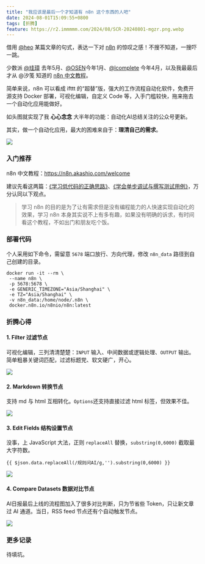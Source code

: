 ```yaml
---
title: "我应该是最后一个才知道有 n8n 这个东西的人吧"
date: 2024-08-01T15:09:55+0800
tags: [折腾]
feature: https://r2.immmmm.com/2024/08/SCR-20240801-mgzr.png.webp
---
```


借用 [@heo](https://blog.zhheo.com/) 某篇文章的句式，表达一下对 [n8n](https://n8n.io/) 的惊叹之感！不搜不知道，一搜吓一跳。

少数派 [@珪璋](https://sspai.com/prime/story/automation-n8n) 去年5月、[@OSEN](https://ai-news.bullet.site/ai-reader-n8n-build/)今年1月、[@lcomplete](https://tech.codelc.com/docs/tools/n8n.html) 今年4月，以及我最最后才从 @汐笺 知道的 [n8n 中文教程](https://n8n.akashio.com/welcome)。

<!--more-->

简单来说，n8n 可以看成 ifttt 的“超替”版，强大的工作流程自动化软件，免费开源支持 Docker 部署，可视化编辑，自定义 Code 等，入手门槛较快，拖来拖去一个自动化应用能做好。

如头图就实现了我 **心心念念** 大半年的功能：自动化AI总结关注的公众号更新。

其实，做一个自动化应用，最大的困难来自于：**理清自己的需求**。

![](https://r2.immmmm.com/2024/08/SCR-20240801-mozz.png.webp)

### 入门推荐

n8n 中文教程：<https://n8n.akashio.com/welcome>

建议先看这两篇：[《学习低代码的正确思路》](https://n8n.akashio.com/article/the-way-to-learn-n8n)、[《学会单步调试与撰写测试用例》](https://n8n.akashio.com/article/test-case-for-n8n)，万分认同以下观点。

> 学习 n8n 的目的是为了让有需求但是没有编程能力的人快速实现自动化的效果，学习 n8n 本身其实说不上有多有趣，如果没有明确的诉求，有时间看这个教程，不如出门和朋友吃个饭。

### 部署代码

个人采用如下命令，需留意 `5678` 端口放行、方向代理，修改 `n8n_data` 路径到自己创建的目录。

```
docker run -it --rm \
 --name n8n \
 -p 5678:5678 \
 -e GENERIC_TIMEZONE="Asia/Shanghai" \
 -e TZ="Asia/Shanghai" \
 -v n8n_data:/home/node/.n8n \
 docker.n8n.io/n8nio/n8n:latest
```

### 折腾心得

#### 1. Filter 过滤节点

可视化编辑，三列清清楚楚：`INPUT` 输入、中间数据或逻辑处理、`OUTPUT` 输出。简单粗暴关键词匹配，过滤标题党、软文硬广，开心。

![](https://r2.immmmm.com/2024/08/SCR-20240801-mzgd.png.webp)

#### 2. Markdown 转换节点

支持 md 与 html 互相转化。`Options`还支持直接过滤 html 标签，但效果不佳。

![](https://r2.immmmm.com/2024/08/SCR-20240801-nbxf.jpeg.webp)

#### 3. Edit Fields 结构设置节点

没事，上 JavaScript 大法，正则 `replaceAll` 替换，`substring(0,6000)` 截取最大字符数。

```
{{ $json.data.replaceAll(/规则问AI/g,'').substring(0,6000) }}
```

![](https://r2.immmmm.com/2024/08/SCR-20240801-neaz.jpeg.webp)

#### 4. Compare Datasets 数据对比节点

AI日报最后上线的流程图加入了很多对比判断，只为节省些 Token，只让新文章过 AI 通道。当日，RSS feed 节点还有个自动触发节点。

![](https://r2.immmmm.com/2024/08/SCR-20240801-njot.png.webp)

### 更多记录

待填坑。